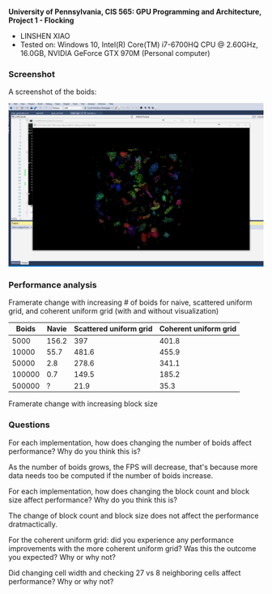**University of Pennsylvania, CIS 565: GPU Programming and Architecture,
Project 1 - Flocking**

* LINSHEN XIAO
* Tested on: Windows 10, Intel(R) Core(TM) i7-6700HQ CPU @ 2.60GHz, 16.0GB, NVIDIA GeForce GTX 970M (Personal computer)

### Screenshot

A screenshot of the boids:

![](images/boids.gif)

### Performance analysis

Framerate change with increasing # of boids for naive, scattered uniform grid, and coherent uniform grid (with and without visualization)

Boids | Navie | Scattered uniform grid | Coherent uniform grid
--- | --- | --- | --- 
5000 | 156.2 | 397 | 401.8
10000 | 55.7 | 481.6 | 455.9
50000 | 2.8 | 278.6 | 341.1
100000 | 0.7 | 149.5 | 185.2
500000 | ? | 21.9 | 35.3

Framerate change with increasing block size

### Questions

For each implementation, how does changing the number of boids affect performance? Why do you think this is?

As the number of boids grows, the FPS will decrease, that's because more data needs too be computed if the number of boids increase.

For each implementation, how does changing the block count and block size affect performance? Why do you think this is?

The change of block count and block size does not affect the performance dratmactically.

For the coherent uniform grid: did you experience any performance improvements with the more coherent uniform grid? Was this the outcome you expected? Why or why not?

Did changing cell width and checking 27 vs 8 neighboring cells affect performance? Why or why not?

